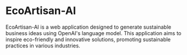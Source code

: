 # EcoArtisan-AI
EcoArtisan-AI is a web application designed to generate sustainable business ideas using OpenAI's language model. This application aims to inspire eco-friendly and innovative solutions, promoting sustainable practices in various industries.
